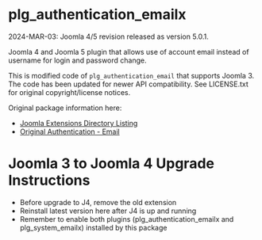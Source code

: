 # plg\_authentication\_emailx
2024-MAR-03: Joomla 4/5 revision released as version 5.0.1.

Joomla 4 and Joomla 5 plugin that allows use of account email instead of username for login and password change.

This is modified code of `plg_authentication_email` that supports Joomla 3. The code has
been updated for newer API compatibility. See LICENSE.txt for original copyright/license
notices.

Original package information here:

* [Joomla Extensions Directory Listing](https://extensions.joomla.org/extension/authentication-email/)
* [Original Authentication - Email](https://www.richeyweb.com/documentation/17-authentication-email)

# Joomla 3 to Joomla 4 Upgrade Instructions
* Before upgrade to J4, remove the old extension
* Reinstall latest version here after J4 is up and running
* Remember to enable both plugins (plg\_authentication\_emailx and plg\_system\_emailx) installed by this package


